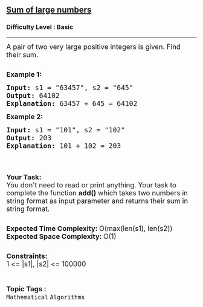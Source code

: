 <h2><a href="https://www.geeksforgeeks.org/problems/sum-of-large-numbers5827/1?page=1&category=number-theory,Map,set,factorial&difficulty=Basic,Easy&status=unsolved&sortBy=submissions">Sum of large numbers</a></h2><h3>Difficulty Level : Basic</h3><hr><div class="problems_problem_content__Xm_eO"><p><span style="font-size:18px">A pair&nbsp;of two very large positive integers is given. Find their sum.</span><br>
&nbsp;</p>

<p><span style="font-size:18px"><strong>Example 1:</strong></span></p>

<pre><span style="font-size:18px"><strong>Input: </strong>s1 = "63457", s2 = "645"
<strong>Output: </strong>64102
<strong>Explanation: </strong>63457 + 645 = 64102
</span></pre>

<p><span style="font-size:18px"><strong>Example 2:</strong></span></p>

<pre><span style="font-size:18px"><strong>Input: </strong>s1 = "101", s2 = "102"
<strong>Output: </strong>203
<strong>Explanation: </strong>101 + 102 = 203</span>
</pre>

<p>&nbsp;</p>

<p><br>
<span style="font-size:18px"><strong>Your Task:</strong><br>
You don't need to read or print anything. Your task to complete the function&nbsp;<strong>add()</strong>&nbsp;which takes two numbers in string format as input parameter and returns their sum in string format.</span><br>
&nbsp;</p>

<p><span style="font-size:18px"><strong>Expected Time Complexity:&nbsp;</strong>O(max(len(s1), len(s2))<br>
<strong>Expected Space Complexity:&nbsp;</strong>O(1)</span><br>
&nbsp;</p>

<p><span style="font-size:18px"><strong>Constraints:</strong><br>
1 &lt;= |s1|, |s2| &lt;= 100000</span></p>
</div><br><p><span style=font-size:18px><strong>Topic Tags : </strong><br><code>Mathematical</code>&nbsp;<code>Algorithms</code>&nbsp;